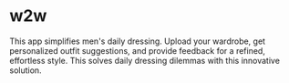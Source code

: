 # w2w
This app simplifies men's daily dressing. Upload your wardrobe, get personalized outfit suggestions, and provide feedback for a refined, effortless style. This solves daily dressing dilemmas with this innovative solution.
